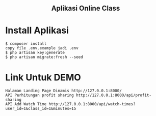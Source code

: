 <p align="center">
  <h2 align="center">Aplikasi Online Class</h2>
</p>

# Install Aplikasi
```
$ composer install
copy file .env.example jadi .env
$ php artisan key:generate
$ php artisan migrate:fresh --seed

```

# Link Untuk DEMO 
```
Halaman Landing Page Dinamis http://127.0.0.1:8000/
API Perhitungan profit sharing http://127.0.0.1:8000/api/profit-sharing
API Add Watch Time http://127.0.0.1:8000/api/watch-times?user_id=1&class_id=1&minutes=15

```
